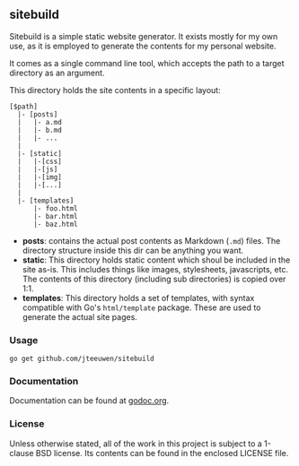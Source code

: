 ## sitebuild

Sitebuild is a simple static website generator.
It exists mostly for my own use, as it is employed to generate
the contents for my personal website.

It comes as a single command line tool, which accepts
the path to a target directory as an argument.

This directory holds the site contents in a specific layout:

    [$path]
      |- [posts]
      |   |- a.md
      |   |- b.md
      |   |- ...
      |
      |- [static]
      |   |-[css]
      |   |-[js]
      |   |-[img]
      |   |-[...]
      |
      |- [templates]
          |- foo.html
          |- bar.html
          |- baz.html

* **posts**: contains the actual post contents as Markdown (`.md`) files.
  The directory structure inside this dir can be anything you want.
* **static**: This directory holds static content which shoul be included
  in the site as-is. This includes things like images, stylesheets,
  javascripts, etc. The contents of this directory (including sub directories)
  is copied over 1:1.
* **templates**: This directory holds a set of templates, with syntax compatible
  with Go's `html/template` package. These are used to generate the actual
  site pages.


### Usage

    go get github.com/jteeuwen/sitebuild


### Documentation

Documentation can be found at [godoc.org](http://godoc.org/github.com/jteeuwen/sitebuild).


### License

Unless otherwise stated, all of the work in this project is subject to a
1-clause BSD license. Its contents can be found in the enclosed LICENSE file.

